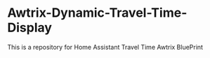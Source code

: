 # Awtrix-Dynamic-Travel-Time-Display
This is a repository for Home Assistant Travel Time Awtrix BluePrint
